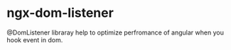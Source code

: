 # ngx-dom-listener
@DomListener libraray help to optimize perfromance of angular when you hook event in dom.

